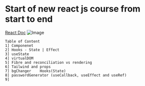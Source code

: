 # Start of new **react js** course from start to end
[React Doc](https://legacy.reactjs.org/docs/getting-started.html)
![Image](https://encrypted-tbn0.gstatic.com/images?q=tbn:ANd9GcTz5_pFXLFlros8tRZoOHLVZVI30KJEU411IQ&s)
```
Table of Content
1] Componenet
2] Hooks - State | Effect
3] useState
4] virtualDOM
5] Fibre and reconciliation vs rendering
6] Tailwind and props
7] bgChanger    Hooks(State)
8] passwordGenerator (useCallback, useEffect and useRef)
9] 
```